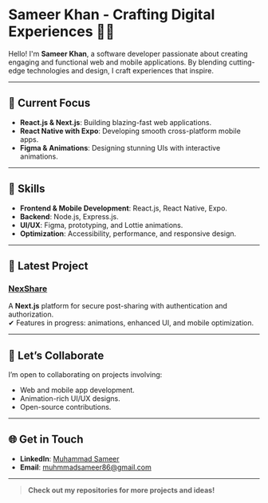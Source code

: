 # **Sameer Khan - Crafting Digital Experiences** 👨‍💻

Hello! I'm **Sameer Khan**, a software developer passionate about creating engaging and functional web and mobile applications. By blending cutting-edge technologies and design, I craft experiences that inspire.

---

## 🌟 **Current Focus**
- **React.js & Next.js**: Building blazing-fast web applications.
- **React Native with Expo**: Developing smooth cross-platform mobile apps.
- **Figma & Animations**: Designing stunning UIs with interactive animations.

---

## 💼 **Skills**
- **Frontend & Mobile Development**: React.js, React Native, Expo.
- **Backend**: Node.js, Express.js.
- **UI/UX**: Figma, prototyping, and Lottie animations.
- **Optimization**: Accessibility, performance, and responsive design.

---

## 🚀 **Latest Project**
### [NexShare](https://nex-share.vercel.app/)  
A **Next.js** platform for secure post-sharing with authentication and authorization.  
✔ Features in progress: animations, enhanced UI, and mobile optimization.

---

## 🤝 **Let’s Collaborate**
I’m open to collaborating on projects involving:
- Web and mobile app development.
- Animation-rich UI/UX designs.
- Open-source contributions.

---

## 🌐 **Get in Touch**
- **LinkedIn**: [Muhammad Sameer](https://www.linkedin.com/in/muhammad-sameer-719b9a270?utm_source=share&utm_campaign=share_via&utm_content=profile&utm_medium=android_app)
- **Email**: [muhmmadsameer86@gmail.com](mailto:muhmmadsameer86@gmail.com)

---

> **Check out my repositories for more projects and ideas!**


